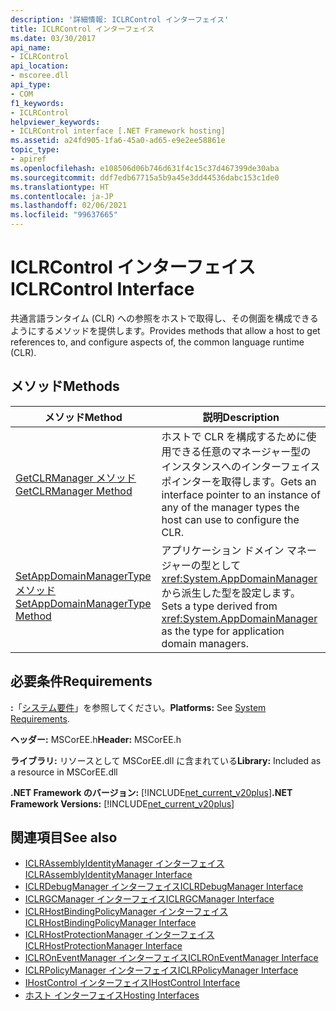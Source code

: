 ```yaml
---
description: '詳細情報: ICLRControl インターフェイス'
title: ICLRControl インターフェイス
ms.date: 03/30/2017
api_name:
- ICLRControl
api_location:
- mscoree.dll
api_type:
- COM
f1_keywords:
- ICLRControl
helpviewer_keywords:
- ICLRControl interface [.NET Framework hosting]
ms.assetid: a24fd905-1fa6-45a0-ad65-e9e2ee58861e
topic_type:
- apiref
ms.openlocfilehash: e108506d06b746d631f4c15c37d467399de30aba
ms.sourcegitcommit: ddf7edb67715a5b9a45e3dd44536dabc153c1de0
ms.translationtype: HT
ms.contentlocale: ja-JP
ms.lasthandoff: 02/06/2021
ms.locfileid: "99637665"
---
```

# <a name="iclrcontrol-interface"></a><span data-ttu-id="104d9-103">ICLRControl インターフェイス</span><span class="sxs-lookup"><span data-stu-id="104d9-103">ICLRControl Interface</span></span>

<span data-ttu-id="104d9-104">共通言語ランタイム (CLR) への参照をホストで取得し、その側面を構成できるようにするメソッドを提供します。</span><span class="sxs-lookup"><span data-stu-id="104d9-104">Provides methods that allow a host to get references to, and configure aspects of, the common language runtime (CLR).</span></span>  
  
## <a name="methods"></a><span data-ttu-id="104d9-105">メソッド</span><span class="sxs-lookup"><span data-stu-id="104d9-105">Methods</span></span>  
  
|<span data-ttu-id="104d9-106">メソッド</span><span class="sxs-lookup"><span data-stu-id="104d9-106">Method</span></span>|<span data-ttu-id="104d9-107">説明</span><span class="sxs-lookup"><span data-stu-id="104d9-107">Description</span></span>|  
|------------|-----------------|  
|[<span data-ttu-id="104d9-108">GetCLRManager メソッド</span><span class="sxs-lookup"><span data-stu-id="104d9-108">GetCLRManager Method</span></span>](iclrcontrol-getclrmanager-method.md)|<span data-ttu-id="104d9-109">ホストで CLR を構成するために使用できる任意のマネージャー型のインスタンスへのインターフェイス ポインターを取得します。</span><span class="sxs-lookup"><span data-stu-id="104d9-109">Gets an interface pointer to an instance of any of the manager types the host can use to configure the CLR.</span></span>|  
|[<span data-ttu-id="104d9-110">SetAppDomainManagerType メソッド</span><span class="sxs-lookup"><span data-stu-id="104d9-110">SetAppDomainManagerType Method</span></span>](iclrcontrol-setappdomainmanagertype-method.md)|<span data-ttu-id="104d9-111">アプリケーション ドメイン マネージャーの型として <xref:System.AppDomainManager> から派生した型を設定します。</span><span class="sxs-lookup"><span data-stu-id="104d9-111">Sets a type derived from <xref:System.AppDomainManager> as the type for application domain managers.</span></span>|  
  
## <a name="requirements"></a><span data-ttu-id="104d9-112">必要条件</span><span class="sxs-lookup"><span data-stu-id="104d9-112">Requirements</span></span>  

 <span data-ttu-id="104d9-113">**:**「[システム要件](../../get-started/system-requirements.md)」を参照してください。</span><span class="sxs-lookup"><span data-stu-id="104d9-113">**Platforms:** See [System Requirements](../../get-started/system-requirements.md).</span></span>  
  
 <span data-ttu-id="104d9-114">**ヘッダー:** MSCorEE.h</span><span class="sxs-lookup"><span data-stu-id="104d9-114">**Header:** MSCorEE.h</span></span>  
  
 <span data-ttu-id="104d9-115">**ライブラリ:** リソースとして MSCorEE.dll に含まれている</span><span class="sxs-lookup"><span data-stu-id="104d9-115">**Library:** Included as a resource in MSCorEE.dll</span></span>  
  
 <span data-ttu-id="104d9-116">**.NET Framework のバージョン:** [!INCLUDE[net_current_v20plus](../../../../includes/net-current-v20plus-md.md)]</span><span class="sxs-lookup"><span data-stu-id="104d9-116">**.NET Framework Versions:** [!INCLUDE[net_current_v20plus](../../../../includes/net-current-v20plus-md.md)]</span></span>  
  
## <a name="see-also"></a><span data-ttu-id="104d9-117">関連項目</span><span class="sxs-lookup"><span data-stu-id="104d9-117">See also</span></span>

- [<span data-ttu-id="104d9-118">ICLRAssemblyIdentityManager インターフェイス</span><span class="sxs-lookup"><span data-stu-id="104d9-118">ICLRAssemblyIdentityManager Interface</span></span>](iclrassemblyidentitymanager-interface.md)
- [<span data-ttu-id="104d9-119">ICLRDebugManager インターフェイス</span><span class="sxs-lookup"><span data-stu-id="104d9-119">ICLRDebugManager Interface</span></span>](iclrdebugmanager-interface.md)
- [<span data-ttu-id="104d9-120">ICLRGCManager インターフェイス</span><span class="sxs-lookup"><span data-stu-id="104d9-120">ICLRGCManager Interface</span></span>](iclrgcmanager-interface.md)
- [<span data-ttu-id="104d9-121">ICLRHostBindingPolicyManager インターフェイス</span><span class="sxs-lookup"><span data-stu-id="104d9-121">ICLRHostBindingPolicyManager Interface</span></span>](iclrhostbindingpolicymanager-interface.md)
- [<span data-ttu-id="104d9-122">ICLRHostProtectionManager インターフェイス</span><span class="sxs-lookup"><span data-stu-id="104d9-122">ICLRHostProtectionManager Interface</span></span>](iclrhostprotectionmanager-interface.md)
- [<span data-ttu-id="104d9-123">ICLROnEventManager インターフェイス</span><span class="sxs-lookup"><span data-stu-id="104d9-123">ICLROnEventManager Interface</span></span>](iclroneventmanager-interface.md)
- [<span data-ttu-id="104d9-124">ICLRPolicyManager インターフェイス</span><span class="sxs-lookup"><span data-stu-id="104d9-124">ICLRPolicyManager Interface</span></span>](iclrpolicymanager-interface.md)
- [<span data-ttu-id="104d9-125">IHostControl インターフェイス</span><span class="sxs-lookup"><span data-stu-id="104d9-125">IHostControl Interface</span></span>](ihostcontrol-interface.md)
- [<span data-ttu-id="104d9-126">ホスト インターフェイス</span><span class="sxs-lookup"><span data-stu-id="104d9-126">Hosting Interfaces</span></span>](hosting-interfaces.md)
